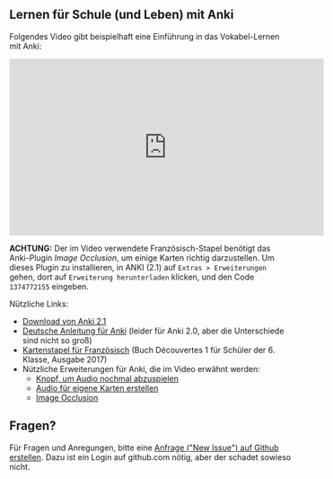 ## Lernen für Schule (und Leben) mit Anki

Folgendes Video gibt beispielhaft eine Einführung in das Vokabel-Lernen mit Anki:

<iframe width="560" height="315" src="https://www.youtube.com/embed/QeEM8x-acpY" frameborder="0" allow="autoplay; encrypted-media" allowfullscreen></iframe>


**ACHTUNG:** Der im Video verwendete Französisch-Stapel benötigt das Anki-Plugin *Image Occlusion*, um einige Karten richtig darzustellen. Um dieses Plugin zu installieren, in ANKI (2.1) auf `Extras > Erweiterungen` gehen, dort auf `Erweiterung herunterladen` klicken, und den Code `1374772155` eingeben.

Nützliche Links:

-  [Download von Anki 2.1](https://apps.ankiweb.net/)
-  [Deutsche Anleitung für Anki](http://www.dennisproksch.de/anki) (leider für Anki 2.0, aber die Unterschiede sind nicht so groß)
-  [Kartenstapel für Französisch](https://ankiweb.net/shared/info/1847876622) (Buch Découvertes 1 für Schüler der 6. Klasse, Ausgabe 2017)
-  Nützliche Erweiterungen für Anki, die im Video erwähnt werden:
   - [Knopf, um Audio nochmal abzuspielen](https://ankiweb.net/shared/info/498789867)
   - [Audio für eigene Karten erstellen](https://ankiweb.net/shared/info/427598962)
   - [Image Occlusion](https://ankiweb.net/shared/info/1374772155)
   
## Fragen?

Für Fragen und Anregungen, bitte eine [Anfrage ("New Issue") auf Github erstellen](https://github.com/bgro/anki_fuer_schueler/issues). Dazu ist ein Login auf github.com nötig, aber der schadet sowieso nicht.


